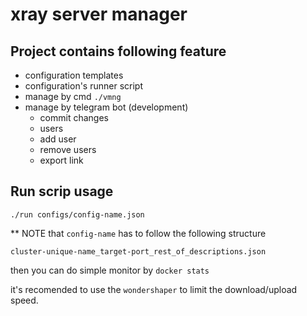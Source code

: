 # xray server manager

## Project contains following feature

- configuration templates
- configuration's runner script
- manage by cmd `./vmng`
- manage by telegram bot (development)
  - commit changes
  - users
  - add user
  - remove users
  - export link
## Run scrip usage

`./run configs/config-name.json`

** NOTE that `config-name` has to follow the following structure

`cluster-unique-name_target-port_rest_of_descriptions.json`

then you can do simple monitor by `docker stats`

it's recomended to use the `wondershaper` to limit the download/upload speed.
